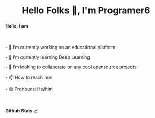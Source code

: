 <h1 align="center">Hello Folks 👋, I'm Programer6</h1>
<h3 align="center"></h3>
<h4>Hello, I am</h4>
<br>
<p>- 🔭 I’m currently working on an educational platform</p>
<p>- 🌱 I’m currently learning Deep Learning</p>
<p>- 👯 I’m looking to collaborate on any cool opensource projects</p>
<p>- 📫 How to reach me: </p>
<p>- 😄 Pronouns: He/him</p>
<br>
<h4>Github Stats 📈</h4>

